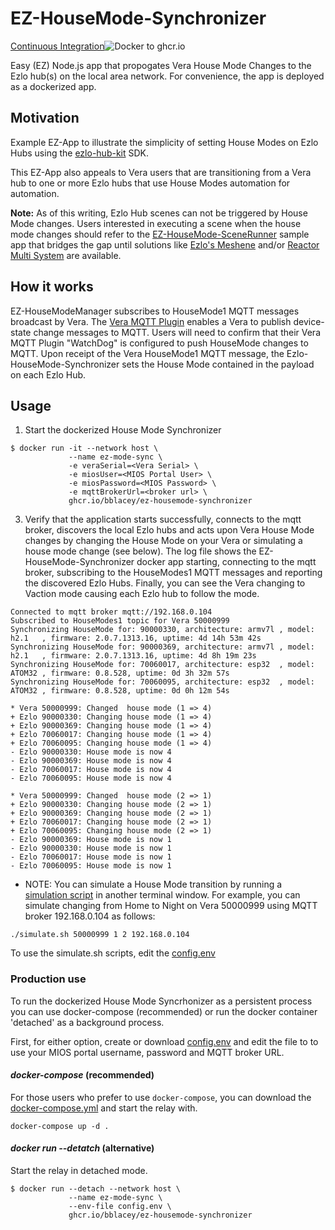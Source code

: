 # EZ-HouseMode-Synchronizer
[Continuous Integration](https://github.com/bblacey/ez-housemode-synchronizer/workflows/Continuous%20Integration/badge.svg)![Docker to ghcr.io](https://github.com/bblacey/ez-housemode-syncrhonzier/workflows/Docker%20to%20ghcr.io/badge.svg)

Easy (EZ) Node.js app that propogates Vera House Mode Changes to the Ezlo hub(s) on the local area network.  For convenience, the app is deployed as a dockerized app.

## Motivation
Example EZ-App to illustrate the simplicity of setting House Modes on Ezlo Hubs using the [ezlo-hub-kit](bblacey/ezlo-hub-kit) SDK.

This EZ-App also appeals to Vera users that are transitioning from a Vera hub to one or more Ezlo hubs that use House Modes automation for automation.  

**Note:** As of this writing, Ezlo Hub scenes can not be triggered by House Mode changes. Users interested in executing a scene when the house mode changes should refer to the [EZ-HouseMode-SceneRunner](bblacey/housemode-scenerunner) sample app that bridges the gap until solutions like [Ezlo's Meshene](https://community.getvera.com/t/until-we-linux/213748/4?u=blacey) and/or [Reactor Multi System](https://community.getvera.com/t/preview-of-multi-system-reactor/216320?u=blacey) are available. 

## How it works
EZ-HouseModeManager subscribes to HouseMode1 MQTT messages broadcast by Vera.  The [Vera MQTT Plugin](jonferreira/vera-mqtt) enables a Vera to publish device-state change messages to MQTT. Users will need to confirm that their Vera MQTT Plugin "WatchDog" is configured to push HouseMode changes to MQTT. Upon receipt of the Vera HouseMode1 MQTT message, the Ezlo-HouseMode-Synchronizer sets the House Mode contained in the payload on each Ezlo Hub.

## Usage
1. Start the dockerized House Mode Synchronizer
```shell
$ docker run -it --network host \
             --name ez-mode-sync \
             -e veraSerial=<Vera Serial> \
             -e miosUser=<MIOS Portal User> \
             -e miosPassword=<MIOS Password> \
             -e mqttBrokerUrl=<broker url> \
             ghcr.io/bblacey/ez-housemode-synchronizer
```
3. Verify that the application starts successfully, connects to the mqtt broker, discovers the local Ezlo hubs and acts upon Vera House Mode changes by changing the House Mode on your Vera or simulating a house mode change (see below).  The log file shows the EZ-HouseMode-Synchronizer docker app starting, connecting to the mqtt broker, subscribing to the HouseModes1 MQTT messages and reporting the discovered Ezlo Hubs.  Finally, you can see the Vera changing to Vaction mode causing each Ezlo hub to follow the mode.
```shell
Connected to mqtt broker mqtt://192.168.0.104
Subscribed to HouseModes1 topic for Vera 50000999
Synchronizing HouseMode for: 90000330, architecture: armv7l	, model: h2.1	, firmware: 2.0.7.1313.16, uptime: 4d 14h 53m 42s
Synchronizing HouseMode for: 90000369, architecture: armv7l	, model: h2.1	, firmware: 2.0.7.1313.16, uptime: 4d 8h 19m 23s
Synchronizing HouseMode for: 70060017, architecture: esp32	, model: ATOM32	, firmware: 0.8.528, uptime: 0d 3h 32m 57s
Synchronizing HouseMode for: 70060095, architecture: esp32	, model: ATOM32	, firmware: 0.8.528, uptime: 0d 0h 12m 54s

* Vera 50000999: Changed  house mode (1 => 4)
+ Ezlo 90000330: Changing house mode (1 => 4)
+ Ezlo 90000369: Changing house mode (1 => 4)
+ Ezlo 70060017: Changing house mode (1 => 4)
+ Ezlo 70060095: Changing house mode (1 => 4)
- Ezlo 90000330: House mode is now 4
- Ezlo 90000369: House mode is now 4
- Ezlo 70060017: House mode is now 4
- Ezlo 70060095: House mode is now 4

* Vera 50000999: Changed  house mode (2 => 1)
+ Ezlo 90000330: Changing house mode (2 => 1)
+ Ezlo 90000369: Changing house mode (2 => 1)
+ Ezlo 70060017: Changing house mode (2 => 1)
+ Ezlo 70060095: Changing house mode (2 => 1)
- Ezlo 90000369: House mode is now 1
- Ezlo 90000330: House mode is now 1
- Ezlo 70060017: House mode is now 1
- Ezlo 70060095: House mode is now 1
```
* NOTE: You can simulate a House Mode transition by running a [simulation script](./test/simulate.sh) in another terminal window.  For example, you can simulate changing from Home to Night on Vera 50000999 using MQTT broker 192.168.0.104 as follows:
```shell
./simulate.sh 50000999 1 2 192.168.0.104
```
To use the simulate<Mode>.sh scripts, edit the [config.env](bblacey/ez-housemode-synchronizer/blob/main/config.env) 
### Production use

To run the dockerized House Mode Syncrhonizer as a persistent process you can use docker-compose (recommended) or run the docker container 'detached' as a background process.

First, for either option, create or download [config.env](bblacey/ez-housemode-synchronizer/blob/main/config.env) and edit the file to to use your MIOS portal username, password and MQTT broker URL.

#### *docker-compose* (recommended)
For those users who prefer to use `docker-compose`, you can download the [docker-compose.yml](docker-compose.yml) and start the relay with.
```shell
docker-compose up -d .
```

#### *docker run --detatch* (alternative)
Start the relay in detached mode.
```shell
$ docker run --detach --network host \
             --name ez-mode-sync \
             --env-file config.env \
             ghcr.io/bblacey/ez-housemode-synchronizer
```